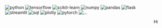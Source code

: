 <!-- ### Hi there 👋 -->
<img src="https://img.shields.io/badge/-Python-black?style=for-the-badge&logo=python&color=3776AB" alt="python" />
<img src="https://img.shields.io/badge/-TensorFlow-black?style=for-the-badge&logo=tensorflow&color=FF6F00" alt="tensorflow" />
<img src="https://img.shields.io/badge/-Scikit--Learn-black?style=for-the-badge&logo=scikit-learn&color=F7931E" alt="scikit-learn" />
<img src="https://img.shields.io/badge/-NumPy-black?style=for-the-badge&logo=numpy&color=013243" alt="numpy" />
<img src="https://img.shields.io/badge/-Pandas-black?style=for-the-badge&logo=pandas&color=150458" alt="pandas" />
<img src="https://img.shields.io/badge/-Flask-black?style=for-the-badge&logo=flask&color=000000" alt="flask" />
<img src="https://img.shields.io/badge/-Streamlit-black?style=for-the-badge&logo=streamlit&color=FF4B4B" alt="streamlit" />
<img src="https://img.shields.io/badge/-SQL-black?style=for-the-badge&logo=mysql&color=4479A1" alt="sql" />
<img src="https://img.shields.io/badge/-Plotly-black?style=for-the-badge&logo=plotly&color=3F4F75" alt="plotly" />
<img src="https://img.shields.io/badge/-PyTorch-black?style=for-the-badge&logo=pytorch&color=EE4C2C" alt="pytorch" />
<img src="https://img.shields.io/badge/...-0E1116?style=for-the-badge" alt="..." />
<p align="right">
  Hi  
</p>

<!-- [![LinkedIn](https://img.shields.io/badge/-0E1116?style=for-the-badge&logo=linkedin)](https://www.linkedin.com/in/maikyauisrael) -->


<!--
**thebugged/thebugged** is a ✨ _special_ ✨ repository because its `README.md` (this file) appears on your GitHub profile.

Here are some ideas to get you started:

- 🔭 I’m currently working on ...
- 🌱 I’m currently learning ...
- 👯 I’m looking to collaborate on ...
- 🤔 I’m looking for help with ...
- 💬 Ask me about ...
- 📫 How to reach me: ...
- 😄 Pronouns: ...
- ⚡ Fun fact: ...
-->
